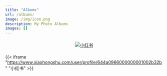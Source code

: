 ```yaml
---
title: "Albums"
url: /albums/
image: /img/icon.png
description: My Photo Albums
images: []
---
```


<div style="text-align: center; margin: 20px 0;">
    <a href="https://www.xiaohongshu.com/user/profile/644a0966000000001002b32b" target="_blank" style="border-bottom: none;">
        <img src="https://cdn.brandfetch.io/idvL6iJWSM/w/205/h/96/theme/dark/logo.png?c=1bxid64Mup7aczewSAYMX&t=1756451781108" alt="小红书" style="max-width: 80px; height: auto;">
    </a>
</div>

{{< iframe "https://www.xiaohongshu.com/user/profile/644a0966000000001002b32b" "小红书" >}}

